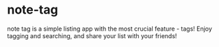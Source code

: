 # note-tag
note tag is a simple listing app with the most crucial feature - tags! Enjoy tagging and searching, and share your list with your friends!
